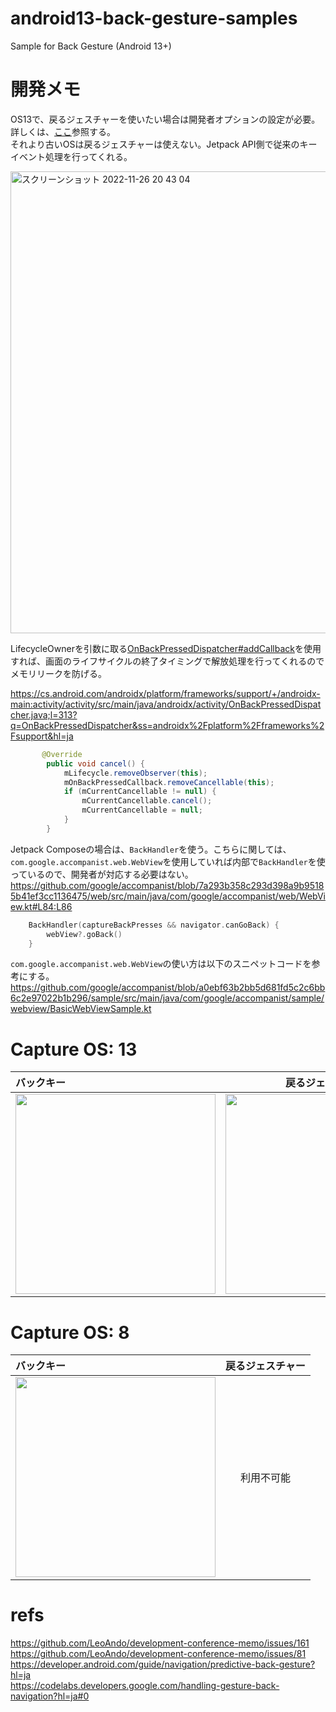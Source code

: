 # android13-back-gesture-samples
Sample for Back Gesture (Android 13+)

# 開発メモ

OS13で、戻るジェスチャーを使いたい場合は開発者オプションの設定が必要。<br>
詳しくは、[ここ](https://developer.android.com/guide/navigation/predictive-back-gesture#dev-option)参照する。<br>
それより古いOSは戻るジェスチャーは使えない。Jetpack API側で従来のキーイベント処理を行ってくれる。<br>

<img width="739" alt="スクリーンショット 2022-11-26 20 43 04" src="https://user-images.githubusercontent.com/16476224/204086962-35b7529b-363b-487c-8009-734787c80961.png">

LifecycleOwnerを引数に取る[OnBackPressedDispatcher#addCallback](https://developer.android.com/reference/androidx/activity/OnBackPressedDispatcher#addCallback(androidx.lifecycle.LifecycleOwner,androidx.activity.OnBackPressedCallback))を使用すれば、画面のライフサイクルの終了タイミングで解放処理を行ってくれるのでメモリリークを防げる。

https://cs.android.com/androidx/platform/frameworks/support/+/androidx-main:activity/activity/src/main/java/androidx/activity/OnBackPressedDispatcher.java;l=313?q=OnBackPressedDispatcher&ss=androidx%2Fplatform%2Fframeworks%2Fsupport&hl=ja
```java
       @Override
        public void cancel() {
            mLifecycle.removeObserver(this);
            mOnBackPressedCallback.removeCancellable(this);
            if (mCurrentCancellable != null) {
                mCurrentCancellable.cancel();
                mCurrentCancellable = null;
            }
        }
```


Jetpack Composeの場合は、`BackHandler`を使う。こちらに関しては、`com.google.accompanist.web.WebView`を使用していれば内部で`BackHandler`を使っているので、開発者が対応する必要はない。
https://github.com/google/accompanist/blob/7a293b358c293d398a9b95185b41ef3cc1136475/web/src/main/java/com/google/accompanist/web/WebView.kt#L84:L86
```kotlin
    BackHandler(captureBackPresses && navigator.canGoBack) {
        webView?.goBack()
    }
```

`com.google.accompanist.web.WebView`の使い方は以下のスニペットコードを参考にする。<br>
https://github.com/google/accompanist/blob/a0ebf63b2bb5d681fd5c2c6bb6c2e97022b1b296/sample/src/main/java/com/google/accompanist/sample/webview/BasicWebViewSample.kt

# Capture OS: 13

| バックキー | 戻るジェスチャー |
|:---|:---:|
|<img src="https://github.com/LeoAndo/android13-back-gesture-samples/blob/main/JavaSample/capture/android_API33_key_back.gif" width=320 /> |<img src="https://github.com/LeoAndo/android13-back-gesture-samples/blob/main/JavaSample/capture/android_API33_gesture_back.gif" width=320 /> |

# Capture OS: 8

| バックキー | 戻るジェスチャー |
|:---|:---:|
|<img src="https://github.com/LeoAndo/android13-back-gesture-samples/blob/main/JavaSample/capture/android_API26_key_back.gif" width=320 /> | 利用不可能 |





# refs
https://github.com/LeoAndo/development-conference-memo/issues/161<br>
https://github.com/LeoAndo/development-conference-memo/issues/81<br>
https://developer.android.com/guide/navigation/predictive-back-gesture?hl=ja<br>
https://codelabs.developers.google.com/handling-gesture-back-navigation?hl=ja#0<br>
